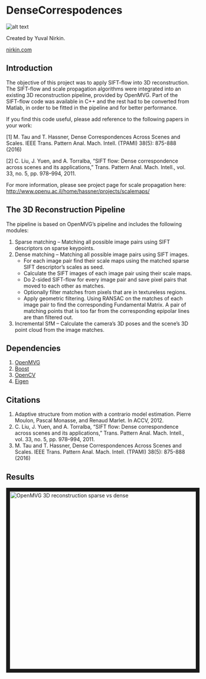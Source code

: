 # DenseCorrespodences
![alt text](https://yuvalnirkin.github.io/assets/img/projects/dense_correspondences_teaser/dense_correspondences_teaser_teaser.jpg "Teaser")

Created by Yuval Nirkin.

[nirkin.com](http://www.nirkin.com/)

## Introduction
The objective of this project was to apply SIFT-flow into 3D reconstruction. The SIFT-flow and scale propagation algorithms were integrated into an existing 3D reconstruction pipeline, provided by OpenMVG. Part of the SIFT-flow code was available in C++ and the rest had to be converted from Matlab, in order to be fitted in the pipeline and for better performance.

If you find this code useful, please add reference to the following papers in your work:

[1] M. Tau and T. Hassner, Dense Correspondences Across Scenes and Scales. IEEE Trans. Pattern Anal. Mach. Intell. (TPAMI) 38(5): 875-888 (2016)

[2] C. Liu, J. Yuen, and A. Torralba, “SIFT flow: Dense correspondence across scenes and its applications,” Trans. Pattern Anal. Mach. Intell., vol. 33, no. 5, pp. 978–994, 2011.

For more information, please see project page for scale propagation here:
http://www.openu.ac.il/home/hassner/projects/scalemaps/

## The 3D Reconstruction Pipeline
The pipeline is based on OpenMVG’s pipeline and includes the following modules:

1. Sparse matching – Matching all possible image pairs using SIFT descriptors on sparse keypoints.
2. Dense matching – Matching all possible image pairs using SIFT images.
    * For each image pair find their scale maps using the matched sparse SIFT descriptor’s scales as seed.
    * Calculate the SIFT images of each image pair using their scale maps.
    * Do 2-sided SIFT-flow for every image pair and save pixel pairs that moved to each other as matches.
    * Optionally filter matches from pixels that are in textureless regions.
    * Apply geometric filtering. Using RANSAC on the matches of each image pair to find the corresponding Fundamental Matrix. A pair of matching points that is too far from the corresponding epipolar lines are than filtered out.
3.	Incremental SfM – Calculate the camera’s 3D poses and the scene’s 3D point cloud from the image matches.

## Dependencies
1. [OpenMVG](https://github.com/openMVG/openMVG/)
2. [Boost](http://www.boost.org/)
3. [OpenCV](http://opencv.org/)
4. [Eigen](http://eigen.tuxfamily.org/)

## Citations
1. Adaptive structure from motion with a contrario model estimation. Pierre Moulon, Pascal Monasse, and Renaud Marlet. In ACCV, 2012.
2. C. Liu, J. Yuen, and A. Torralba, “SIFT flow: Dense correspondence across scenes and its applications,” Trans. Pattern Anal. Mach. Intell., vol. 33, no. 5, pp. 978–994, 2011.
3. M. Tau and T. Hassner, Dense Correspondences Across Scenes and Scales. IEEE Trans. Pattern Anal. Mach. Intell. (TPAMI) 38(5): 875-888 (2016)

## Results
<a href="http://www.youtube.com/watch?feature=player_embedded&v=hPCFbbUbaYo
" target="_blank"><img src="http://img.youtube.com/vi/hPCFbbUbaYo/0.jpg" 
alt="OpenMVG 3D reconstruction sparse vs dense " width="640" height="480" border="10" /></a>
